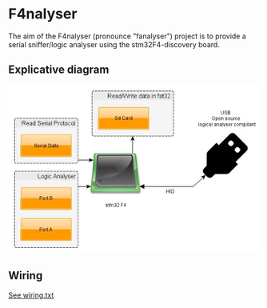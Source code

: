 F4nalyser
======


The aim of the F4nalyser (pronounce "fanalyser") project is to provide a serial sniffer/logic analyser using the stm32F4-discovery board.

Explicative diagram
-------------------

![](./global_diagram.jpg)

Wiring
------
[See wiring.txt](./wiring.txt)
